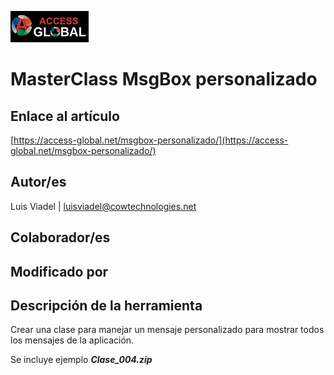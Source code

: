 ﻿![Access-global](/blob/main/Images/Logo1.png)
# MasterClass MsgBox personalizado
## Enlace al artículo
[https://access-global.net/msgbox-personalizado/](https://access-global.net/msgbox-personalizado/)
## Autor/es
Luis Viadel | luisviadel@cowtechnologies.net
## Colaborador/es

## Modificado por

## Descripción de la herramienta
Crear una clase para manejar un mensaje personalizado para mostrar todos los mensajes de la aplicación.

Se incluye ejemplo **_*Clase_004.zip*_**

